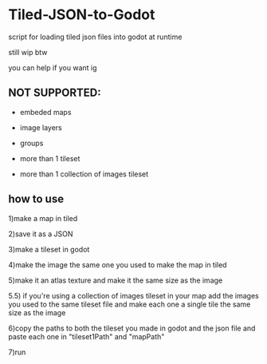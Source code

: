 # Tiled-JSON-to-Godot

script for loading tiled json files into godot at runtime

still wip btw

you can help if you want ig


## NOT SUPPORTED:

- embeded maps

- image layers

- groups

- more than 1 tileset

- more than 1 collection of images tileset


## how to use

1)make a map in tiled

2)save it as a JSON

3)make a tileset in godot 

4)make the image the same one you used to make the map in tiled

5)make it an atlas texture and make it the same size as the image

5.5) if you're using a collection of images tileset in your map add the images you used to the same tileset file and make each one a single tile the same size as the image

6)copy the paths to both the tileset you made in godot and the json file and paste each one in "tileset1Path" and "mapPath"

7)run

